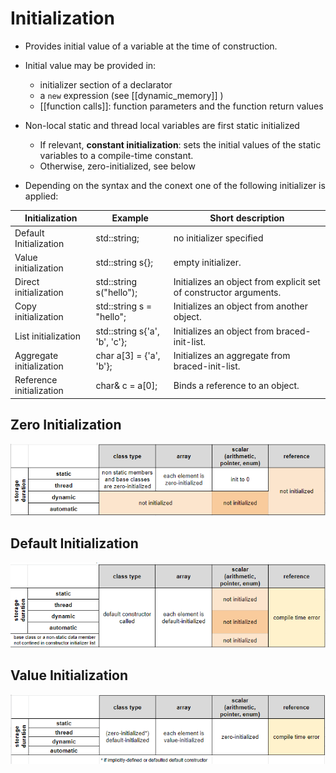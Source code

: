 # Initialization
- Provides initial value of a variable at the time of construction.
- Initial value may be provided in:
    - initializer section of a declarator
    - a `new` expression (see [[dynamic_memory]] )
    - [[function calls]]: function parameters and the function return values

- Non-local static and thread local variables are first static initialized
    - If relevant, **constant initialization**: sets the initial values of the static variables to a compile-time constant. 
    - Otherwise, zero-initialized, see below

- Depending on the syntax and the conext one of the following initializer is applied:

| Initialization           | Example                       | Short description                                                 |
| ------------------------ | ----------------------------- |  ---------------------------------------------------------------- |
| Default Initialization   | std::string;                  | no initializer specified                                          |
| Value initialization     | std::string s{};              | empty initializer.                                                |
| Direct initialization    | std::string s("hello");       | Initializes an object from explicit set of constructor arguments. |
| Copy initialization      | std::string s = "hello";      | Initializes an object from another object.                        |
| List initialization      | std::string s{'a', 'b', 'c'}; | Initializes an object from braced-init-list.                      |
| Aggregate initialization | char a[3] = {'a', 'b'};       | Initializes an aggregate from braced-init-list.                   |
| Reference initialization | char& c = a[0];               | Binds a reference to an object.                                   |

## Zero Initialization
![Zero Initialization](images/zero-initialization.png)

## Default Initialization
![Default Initialization](images/default-initialization.png)

## Value Initialization
![Value Initialization](images/value-initialization.png)
